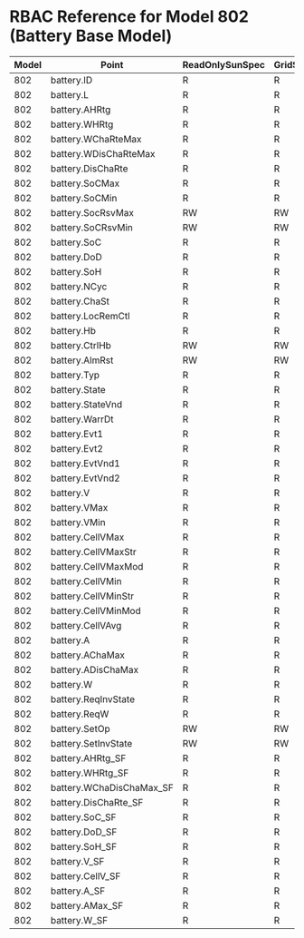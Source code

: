 # RBAC Reference for Model 802 (Battery Base Model)

| Model | Point | ReadOnlySunSpec | GridServiceSunSpec | NetworkAdministratorSunSpec | SuperAdministratorSpec | 
|-------|-------|------------------|---------------------|------------------|--------------------|
| 802 | battery.ID | R | R | R | R |
| 802 | battery.L | R | R | R | R |
| 802 | battery.AHRtg | R | R | R | R |
| 802 | battery.WHRtg | R | R | R | R |
| 802 | battery.WChaRteMax | R | R | R | R |
| 802 | battery.WDisChaRteMax | R | R | R | R |
| 802 | battery.DisChaRte | R | R | R | R |
| 802 | battery.SoCMax | R | R | R | R |
| 802 | battery.SoCMin | R | R | R | R |
| 802 | battery.SocRsvMax | RW | RW | RW | RW |
| 802 | battery.SoCRsvMin | RW | RW | RW | RW |
| 802 | battery.SoC | R | R | R | R |
| 802 | battery.DoD | R | R | R | R |
| 802 | battery.SoH | R | R | R | R |
| 802 | battery.NCyc | R | R | R | R |
| 802 | battery.ChaSt | R | R | R | R |
| 802 | battery.LocRemCtl | R | R | R | R |
| 802 | battery.Hb | R | R | R | R |
| 802 | battery.CtrlHb | RW | RW | RW | RW |
| 802 | battery.AlmRst | RW | RW | RW | RW |
| 802 | battery.Typ | R | R | R | R |
| 802 | battery.State | R | R | R | R |
| 802 | battery.StateVnd | R | R | R | R |
| 802 | battery.WarrDt | R | R | R | R |
| 802 | battery.Evt1 | R | R | R | R |
| 802 | battery.Evt2 | R | R | R | R |
| 802 | battery.EvtVnd1 | R | R | R | R |
| 802 | battery.EvtVnd2 | R | R | R | R |
| 802 | battery.V | R | R | R | R |
| 802 | battery.VMax | R | R | R | R |
| 802 | battery.VMin | R | R | R | R |
| 802 | battery.CellVMax | R | R | R | R |
| 802 | battery.CellVMaxStr | R | R | R | R |
| 802 | battery.CellVMaxMod | R | R | R | R |
| 802 | battery.CellVMin | R | R | R | R |
| 802 | battery.CellVMinStr | R | R | R | R |
| 802 | battery.CellVMinMod | R | R | R | R |
| 802 | battery.CellVAvg | R | R | R | R |
| 802 | battery.A | R | R | R | R |
| 802 | battery.AChaMax | R | R | R | R |
| 802 | battery.ADisChaMax | R | R | R | R |
| 802 | battery.W | R | R | R | R |
| 802 | battery.ReqInvState | R | R | R | R |
| 802 | battery.ReqW | R | R | R | R |
| 802 | battery.SetOp | RW | RW | RW | RW |
| 802 | battery.SetInvState | RW | RW | RW | RW |
| 802 | battery.AHRtg_SF | R | R | R | R |
| 802 | battery.WHRtg_SF | R | R | R | R |
| 802 | battery.WChaDisChaMax_SF | R | R | R | R |
| 802 | battery.DisChaRte_SF | R | R | R | R |
| 802 | battery.SoC_SF | R | R | R | R |
| 802 | battery.DoD_SF | R | R | R | R |
| 802 | battery.SoH_SF | R | R | R | R |
| 802 | battery.V_SF | R | R | R | R |
| 802 | battery.CellV_SF | R | R | R | R |
| 802 | battery.A_SF | R | R | R | R |
| 802 | battery.AMax_SF | R | R | R | R |
| 802 | battery.W_SF | R | R | R | R |
